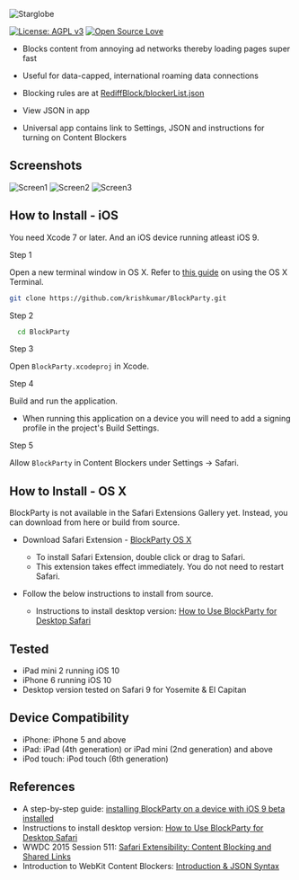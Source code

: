 ![Starglobe](blockparty-logo.png)

[![License: AGPL v3](https://img.shields.io/badge/License-AGPL%20v3-blue.svg)](https://www.gnu.org/licenses/agpl-3.0)
[![Open Source Love](https://badges.frapsoft.com/os/v3/open-source-150x25.png?v=103)](https://github.com/ellerbrock/open-source-badges/)



- Blocks content from annoying ad networks thereby loading pages super fast

- Useful for data-capped, international roaming data connections

- Blocking rules are at [RediffBlock/blockerList.json](RediffBlock/blockerList.json)

- View JSON in app

- Universal app contains link to Settings, JSON and instructions for turning on Content Blockers

## Screenshots

![Screen1](Screenshot01.png)
![Screen2](Screenshot02.png)
![Screen3](Screenshot03.png)

## How to Install - iOS

You need Xcode 7 or later. And an iOS device running atleast iOS 9.

Step 1

Open a new terminal window in OS X. Refer to [this guide](http://blog.teamtreehouse.com/introduction-to-the-mac-os-x-command-line) on using the OS X Terminal.

```bash
git clone https://github.com/krishkumar/BlockParty.git
```

Step 2

```bash
  cd BlockParty
```

Step 3

Open `BlockParty.xcodeproj` in Xcode.


Step 4

Build and run the application.

- When running this application on a device you will need to add a signing profile in the project's Build Settings.


Step 5

Allow `BlockParty` in Content Blockers under Settings → Safari.

## How to Install - OS X

BlockParty is not available in the Safari Extensions Gallery yet. Instead, you can download from here or build from source.

- Download Safari Extension - [BlockParty OS X](https://github.com/krishkumar/BlockParty/blob/master/BlockParty%20-%20Desktop%20Safari/distributable/BlockParty.safariextz?raw=true)

  * To install Safari Extension, double click or drag to Safari.
  * This extension takes effect immediately. You do not need to restart Safari.

- Follow the below instructions to install from source.

  * Instructions to install desktop version: [How to Use BlockParty for Desktop Safari](https://github.com/krishkumar/BlockParty/blob/master/BlockParty%20-%20Desktop%20Safari/How%20to%20Install.md)

## Tested

- iPad mini 2 running iOS 10
- iPhone 6 running iOS 10
- Desktop version tested on Safari 9 for Yosemite & El Capitan

## Device Compatibility

- iPhone: iPhone 5 and above
- iPad: iPad (4th generation) or iPad mini (2nd generation) and above
- iPod touch: iPod touch (6th generation)


## References

* A step-by-step guide: [installing BlockParty on a device with iOS 9 beta installed](https://medium.com/@searls/installing-a-content-blocker-on-ios-9-public-beta-a25b2b83848f)
* Instructions to install desktop version: [How to Use BlockParty for Desktop Safari](https://github.com/krishkumar/BlockParty/blob/master/BlockParty%20-%20Desktop%20Safari/How%20to%20Install.md)
* WWDC 2015 Session 511: [Safari Extensibility: Content Blocking and Shared Links](https://developer.apple.com/videos/wwdc/2015/?id=511)
* Introduction to WebKit Content Blockers: [Introduction & JSON Syntax](https://www.webkit.org/blog/3476/content-blockers-first-look/)
